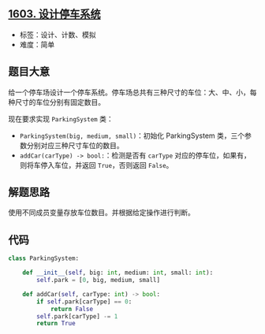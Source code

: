 ## [1603. 设计停车系统](https://leetcode-cn.com/problems/design-parking-system)

- 标签：设计、计数、模拟
- 难度：简单

## 题目大意

给一个停车场设计一个停车系统。停车场总共有三种尺寸的车位：大、中、小，每种尺寸的车位分别有固定数目。

现在要求实现 `ParkingSystem` 类：

-  `ParkingSystem(big, medium, small)`：初始化 ParkingSystem 类，三个参数分别对应三种尺寸车位的数目。
- `addCar(carType) -> bool:`：检测是否有 `carType` 对应的停车位，如果有，则将车停入车位，并返回 `True`，否则返回 `False`。

## 解题思路

使用不同成员变量存放车位数目。并根据给定操作进行判断。

## 代码

```Python
class ParkingSystem:

    def __init__(self, big: int, medium: int, small: int):
        self.park = [0, big, medium, small]

    def addCar(self, carType: int) -> bool:
        if self.park[carType] == 0:
            return False
        self.park[carType] -= 1
        return True
```

